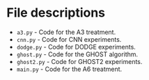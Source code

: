 # File descriptions

* `a3.py` - Code for the A3 treatment.
* `cnn.py` - Code for CNN experiments.
* `dodge.py` - Code for DODGE experiments.
* `ghost.py` - Code for the GHOST algorithm.
* `ghost2.py` - Code for GHOST2 experiments.
* `main.py` - Code for the A6 treatment.
